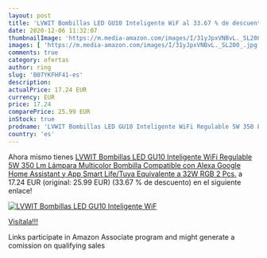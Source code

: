 ```yaml
---
layout: post
title: 'LVWIT Bombillas LED GU10 Inteligente WiF al 33.67 % de descuento'
date: 2020-12-06 11:32:07
thumbnailImage: 'https://m.media-amazon.com/images/I/31yJpxVNBvL._SL200_.jpg'
images: [ 'https://m.media-amazon.com/images/I/31yJpxVNBvL._SL200_.jpg' ]
comments: true
category: ofertas
author: ring
slug: 'B07YKFHF41-es'
description:
actualPrice: 17.24 EUR
currency: EUR
price: 17.24
comparePrice: 25.99 EUR
inStock: true
prodname: 'LVWIT Bombillas LED GU10 Inteligente WiFi Regulable 5W 350 Lm  Lámpara Multicolor Bombilla Compatible con Alexa  Google Home Assistant y App Smart Life/Tuya  Equivalente a 32W RGB  2 Pcs.'
country: 'es'
---
```


Ahora mismo tienes [LVWIT Bombillas LED GU10 Inteligente WiFi Regulable 5W 350 Lm  Lámpara Multicolor Bombilla Compatible con Alexa  Google Home Assistant y App Smart Life/Tuya  Equivalente a 32W RGB  2 Pcs.](https://www.amazon.es/dp/B07YKFHF41/?tag=tolees-21) a 17.24 EUR (original: 25.99 EUR) (33.67 %  de descuento) en el siguiente enlace!

[![LVWIT Bombillas LED GU10 Inteligente WiF](https://m.media-amazon.com/images/I/31yJpxVNBvL._SL200_.jpg)](https://www.amazon.es/dp/B07YKFHF41/?tag=tolees-21)

[Visítala!!!](https://www.amazon.es/dp/B07YKFHF41/?tag=tolees-21)

Links participate in Amazon Associate program and might generate a comission on qualifying sales
